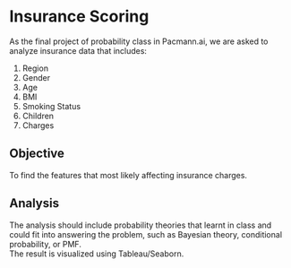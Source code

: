 # Insurance Scoring
As the final project of probability class in Pacmann.ai, we are asked to analyze insurance data that includes:
1. Region
2. Gender
3. Age
4. BMI
5. Smoking Status
6. Children
7. Charges
## Objective
To find the features that most likely affecting insurance charges.
## Analysis
The analysis should include probability theories that learnt in class and could fit into answering the problem, such as Bayesian theory, conditional probability, or PMF.
<br>
The result is visualized using Tableau/Seaborn.
